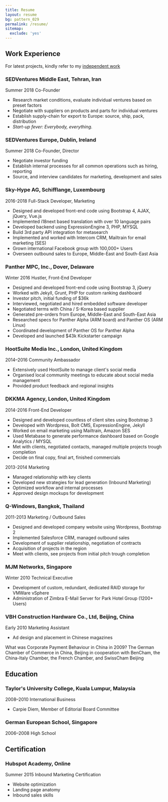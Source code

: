 ```yaml
---
title: Resume
layout: resume
bg: pattern_029
permalink: /resume/
sitemap:
  exclude: 'yes'
---
```


## Work Experience

For latest projects, kindly refer to my <a href="#independent-work">independent work</a>

### SEDVentures Middle East, <location>Tehran, Iran</location>
<date>Summer 2018</date>
<position>Co-Founder</position>

- Research market conditions, evaluate individual ventures based on preset factors
- Negotiate with suppliers on products and parts for individual ventures
- Establish supply-chain for export to Europe: source, ship, pack, distribution
- *Start-up fever: Everybody, everything.*

### SEDVentures Europe, <location>Dublin, Ireland</location>
<date>Summer 2018</date>
<position>Co-Founder, Director</position>
- Negotiate investor funding
- Establish internal processes for all common operations such as hiring, reporting
- Source, and interview candidates for marketing, development and sales

### Sky-Hype AG, <location>Schifflange, Luxembourg</location>
<date>2016-2018</date>
<position>Full-Stack Developer, Marketing</position>

- Designed and developed front-end code using Bootstrap 4, AJAX, jQuery, Vue.js
- Implemented i18next based translation with over 10 language pairs
- Developed backend using ExpressionEngine 3, PHP, MYSQL
- Build 3rd party API integration for metasearch
- Implemented and worked with Intercom CRM, Mailtrain for email marketing (SES)
- Grown international Facebook group with 100,000+ Users
- Overseen outbound sales to Europe, Middle-East and South-East Asia

### Panther MPC, Inc., <location>Dover, Delaware</location>
<date>Winter 2016</date>
<position>Hustler, Front-End Developer</position>

- Designed and developed front-end code using Bootstrap 3, jQuery
- Worked with Jekyll, Grunt, PHP for custom ranking dashboard
- Investor pitch, initial funding of $36k
- Interviewed, negotiated and hired embedded software developer
- Negotiated terms with China / S-Korea based supplier
- Generated pre-orders from Europe, Middle-East and South-East Asia
- Researched specs for Panther Alpha (ARM board) and Panther OS (ARM Linux)
- Coordinated development of Panther OS for Panther Alpha
- Developed and launched $43k Kickstarter campaign

### HootSuite Media Inc., <location>London, United Kingdom</location>
<date>2014–2016</date>
<position>Community Ambassador</position>

- Extensively used HootSuite to manage client's social media
- Organised local community meetings to educate about social media management
- Provided product feedback and regional insights

### DKKMA Agency, <location>London, United Kingdom</location>
<date>2014-2016</date>
<position>Front-End Developer</position>

- Designed and developed countless of client sites using Bootstrap 3
- Developed with Wordpress, Bolt CMS, ExpressionEngine, Jekyll
- Worked on email marketing using Mailtrain, Amazon SES
- Used Metabase to generate performance dashboard based on Google Analytics / MYSQL
- Met with clients, negotiated contacts, managed multiple projects trough completion
- Decide on final copy, final art, finished commercials

<date>2013-2014</date>
<position>Marketing</position>

- Managed relationship with key clients
- Developed new strategies for lead generation (Inbound Marketing)
- Optimized workflow and internal processes
- Approved design mockups for development

### Q-Windows, <location>Bangkok, Thailand</location>
<date>2011-2013</date>
<position>Marketing / Outbound Sales</position>

- Designed and developed company website using Wordpress, Bootstrap 2
- Implemented Salesforce CRM, managed outbound sales
- Development of supplier relationship, negotiation of contracts
- Acquisition of projects in the region
- Meet with clients, see projects from initial pitch trough completion

### MJM Networks, <location>Singapore</location>
<date>Winter 2010</date>
<position>Technical Executive</position>

- Development of custom, redundant, dedicated RAID storage for VMWare vSphere
- Administration of Zimbra E-Mail Server for Park Hotel Group (1200+ Users)

### VBH Construction Hardware Co., Ltd, <location>Beijing, China</location>
<date>Early 2010</date>
<position>Marketing Assistant</position>

- Ad design and placement in Chinese magazines

What was Corporate Payment Behaviour in China in 2009? The German Chamber of Commerce in China, Beijing in cooperation with BenCham, the China-Italy Chamber, the French Chamber, and SwissCham Beijing

## Education

### Taylor's University College, <location>Kuala Lumpur, Malaysia</location>
<date>2008–2010</date>
<position>International Business</position>

- Carpie Diem, Member of Editorial Board Committee

### German European School, <location>Singapore</location>
<date>2006–2008</date>
<position>High School</position>

## Certification

### Hubspot Academy, <location>Online</location>
<date>Summer 2015</date>
<position>Inbound Marketing Certification</position>

- Website optimization
- Landing page anatomy
- Inbound sales skills
